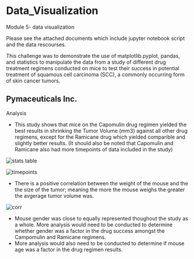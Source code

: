 # Data_Visualization
Module 5- data visualization

Please see the attached documents which include jupyter notebook script and the data rescourses.

This challenge was to demonstrate the use of matplotlib.pyplot, pandas, and statistics to manipulate the data from a study of different drug treatment regimens conducted on mice to test their success in potential treatment of squamous cell carcinoma (SCC), a commonly occurring form of skin cancer tumors. 

## Pymaceuticals Inc.
Analysis

- This study shows that mice on the Capomulin drug regimen yielded the best results in shrinking the Tumor Volume (mm3) against all other drug regimens, except for the Ramicane drug which yielded comparible and slightly better results. (It should also be noted that Capomulin and Ramicane also had more timepoints of data included in the study)

![stats table](https://user-images.githubusercontent.com/120147552/215552677-0d0c8171-b354-4346-9a4a-4e18a1e012b4.png)

![timepoints](https://user-images.githubusercontent.com/120147552/215553016-f16893d7-3bcd-4159-b285-e6bae4d441e5.png)

- There is a positive correlation between the weight of the mouse and the the size of the tumor; meaning the more the mouse weighs the greater the avgerage tumor volume was.

![corr](https://user-images.githubusercontent.com/120147552/215553248-b5085244-5cd6-4085-8ad5-4e5e1d09d014.png)

- Mouse gender was close to equally represented thoughout the study as a whole. More analysis would need to be conducted to determine whether gender was a factor in the drug success amongst the Campomulin and Ramicane regimens.
- More analysis would also need to be conducted to determine if mouse age was a factor in the drug regimen results.
